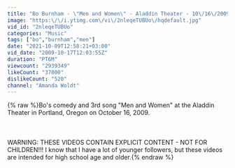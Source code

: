 ```yaml
---
title: "Bo Burnham - \"Men and Women\" - Aladdin Theater - 10\/16\/2009 *EXPLICIT*"
image: "https:\/\/i.ytimg.com\/vi\/2nleqeTUBUo\/hqdefault.jpg"
vid_id: "2nleqeTUBUo"
categories: "Music"
tags: ["bo","burnham","men"]
date: "2021-10-09T12:58:21+03:00"
vid_date: "2009-10-17T12:03:55Z"
duration: "PT6M"
viewcount: "2939349"
likeCount: "37000"
dislikeCount: "520"
channel: "Amanda Woldt"
---
```

{% raw %}Bo's comedy and 3rd song &quot;Men and Women&quot; at the Aladdin Theater in Portland, Oregon on October 16, 2009. <br /><br /><br /><br />WARNING: THESE VIDEOS CONTAIN EXPLICIT CONTENT - NOT FOR CHILDREN!!! I know that I have a lot of younger followers, but these videos are intended for high school age and older.{% endraw %}
